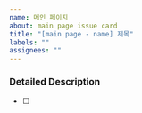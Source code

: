 ```yaml
---
name: 메인 페이지
about: main page issue card
title: "[main page - name] 제목"
labels: ""
assignees: ""
---
```


### Detailed Description

- [ ]
